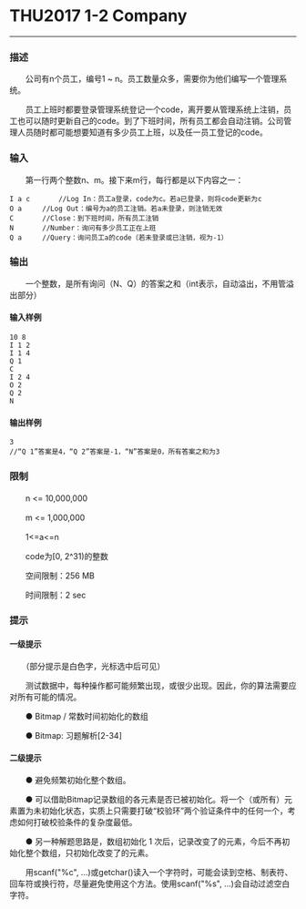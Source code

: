 # THU2017 1-2 Company

------

### **描述**

　　公司有n个员工，编号1 ~ n。员工数量众多，需要你为他们编写一个管理系统。

　　员工上班时都要登录管理系统登记一个code，离开要从管理系统上注销，员工也可以随时更新自己的code。到了下班时间，所有员工都会自动注销。公司管理人员随时都可能想要知道有多少员工上班，以及任一员工登记的code。

### **输入**

　　第一行两个整数n、m。接下来m行，每行都是以下内容之一：

```
I a c		//Log In：员工a登录，code为c。若a已登录，则将code更新为c
O a		//Log Out：编号为a的员工注销。若a未登录，则注销无效
C		//Close：到下班时间，所有员工注销
N		//Number：询问有多少员工正在上班
Q a		//Query：询问员工a的code（若未登录或已注销，视为-1）
```

### **输出**

　　一个整数，是所有询问（N、Q）的答案之和（int表示，自动溢出，不用管溢出部分）

#### **输入样例**

```
10 8
I 1 2
I 1 4
Q 1
C
I 2 4
O 2
Q 2
N
```

#### **输出样例**

```
3
//“Q 1”答案是4，“Q 2”答案是-1，“N”答案是0，所有答案之和为3
```

### **限制**

　　n <= 10,000,000

　　m <= 1,000,000

　　1<=a<=n

　　code为[0, 2^31)的整数

　　空间限制：256 MB

　　时间限制：2 sec

### **提示**

#### **一级提示**

　　（部分提示是白色字，光标选中后可见）

　　测试数据中，每种操作都可能频繁出现，或很少出现。因此，你的算法需要应对所有可能的情况。

　　● Bitmap / 常数时间初始化的数组

　　● Bitmap: 习题解析[2-34]

#### **二级提示**

　　● 避免频繁初始化整个数组。

　　● 可以借助Bitmap记录数组的各元素是否已被初始化。将一个（或所有）元素置为未初始化状态，实质上只需要打破“校验环”两个验证条件中的任何一个，考虑如何打破校验条件的复杂度最低。

　　● 另一种解题思路是，数组初始化 1 次后，记录改变了的元素，今后不再初始化整个数组，只初始化改变了的元素。

　　用scanf("%c", ...)或getchar()读入一个字符时，可能会读到空格、制表符、回车符或换行符，尽量避免使用这个方法。使用scanf("%s", ...)会自动过滤空白字符。